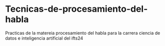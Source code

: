 # Tecnicas-de-procesamiento-del-habla
Practicas de la matereia procesamiento del habla para la carrera ciencia de datos e inteligencia artificial del ifts24
